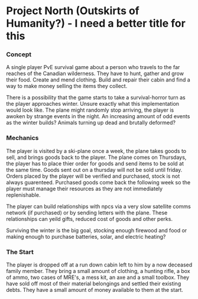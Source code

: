 # Project North (Outskirts of Humanity?) - I need a better title for this

### Concept
A single player PvE survival game about a person who travels to the far reaches of the Canadian wilderness. They have to hunt, gather and grow their food. Create and mend clothing. Build and repair their cabin and find a way to make money selling the items they collect.

There is a possibility that the game starts to take a survival-horror turn as the player approaches winter. Unsure exactly what this implementation would look like. The plane might randomly stop arriving, the player is awoken by strange events in the night. An increasing amount of odd events as the winter builds? Animals turning up dead and brutally deformed?

### Mechanics
The player is visited by a ski-plane once a week, the plane takes goods to sell, and brings goods back to the player. The plane comes on Thursdays, the player has to place thier order for goods and send items to be sold at the same time. Goods sent out on a thursday will not be sold until friday. Orders placed by the player will be verified and purchased, stock is not always guarenteed. Purchased goods come back the following week so the player must manage their resources as they are not immediately replenishable.

The player can build relationships with npcs via a very slow satellite comms network (if purchased) or by sending letters with the plane. These relationships can yeild gifts, reduced cost of goods and other perks.

Surviving the winter is the big goal, stocking enough firewood and food or making enough to purchase batteries, solar, and electric heating?

### The Start
The player is dropped off at a run down cabin left to him by a now deceased family member. They bring a small amount of clothing, a hunting rifle, a box of ammo, two cases of MRE's, a mess kit, an axe and a small toolbox. They have sold off most of their material belongings and settled their existing debts. They have a small amount of money available to them at the start.
